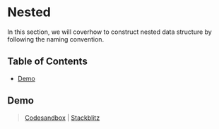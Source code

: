 # Nested

In this section, we will coverhow to construct nested data structure by following the naming convention.

<!-- aside -->

## Table of Contents

- [Demo](#demo)

<!-- /aside -->

## Demo

> [Codesandbox](https://codesandbox.io/s/github/edmundhung/conform/tree/v0.3.0/examples/nested) \| [Stackblitz](https://stackblitz.com/github/edmundhung/conform/tree/v0.3.0/examples/nested)
